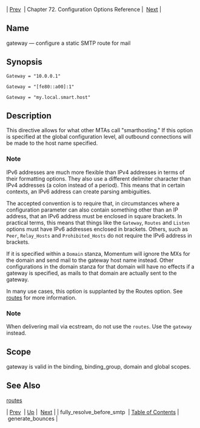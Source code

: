 | [Prev](conf.ref.fully_resolve_before_smtp)  | Chapter 72. Configuration Options Reference |  [Next](conf.ref.generate_bounces) |

<a name="conf.ref.gateway"></a>
## Name

gateway — configure a static SMTP route for mail

## Synopsis

`Gateway = "10.0.0.1"`

`Gateway = "[fe80::a00]:1"`

`Gateway = "my.local.smart.host"`

<a name="idp24733424"></a>
## Description

This directive allows for what other MTAs call "smarthosting." If this option is specified at the global configuration level, all outbound connections will be made to the host name specified.

### Note

IPv6 addresses are much more flexible than IPv4 addresses in terms of their formatting options. They also use a different delimiter character than IPv4 addresses (a colon instead of a period). This means that in certain contexts, an IPv6 address can create parsing ambiguities.

The accepted convention is to require that, in circumstances where a configuration parameter can also contain something other than an IP address, that an IPv6 address must be enclosed in square brackets. In practical terms, this means that things like the `Gateway`, `Routes` and `Listen` options must have IPv6 addresses enclosed in brackets. Others, such as `Peer`, `Relay_Hosts` and `Prohibited_Hosts` do not require the IPv6 address in brackets.

If it is specified within a `Domain` stanza, Momentum will ignore the MXs for the domain and send mail to the gateway host name instead. Other configurations in the domain stanza for that domain will have no effects if a gateway is specified, as mails to that domain are actually sent to the gateway.

In many use cases, this option is supplanted by the Routes option. See [routes](conf.ref.routes "routes") for more information.

### Note

When delivering mail via ecstream, do not use the `routes`. Use the `gateway` instead.

<a name="idp24744624"></a>
## Scope

gateway is valid in the binding, binding_group, domain and global scopes.

<a name="idp24746496"></a>
## See Also

[routes](conf.ref.routes "routes")

| [Prev](conf.ref.fully_resolve_before_smtp)  | [Up](config.options.ref) |  [Next](conf.ref.generate_bounces) |
| fully_resolve_before_smtp  | [Table of Contents](index) |  generate_bounces |

